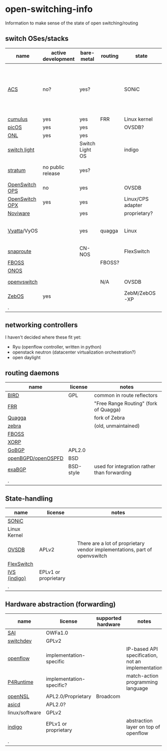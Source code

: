 # open-switching-info

Information to make sense of the state of open switching/routing

## switch OSes/stacks

 name                                                                                           | active development | bare-metal | routing | state         | hardware abstraction | license                    | notes
 -----------------------------------------------------------------------------------------------|--------------------|------------|---------|---------------|----------------------|----------------------------|------
 [ACS](https://azure.microsoft.com/en-us/blog/microsoft-showcases-the-azure-cloud-switch-acs/)  | no?                | yes?       |         | SONiC         | SAI                  |                            | announced in 2015, not sure if this is an actual product or just the predecessor to SONiC?
 [cumulus](https://cumulusnetworks.com/)                                                        | yes                | yes        | FRR     | Linux kernel  | switchd              |                            | 
 [picOS](https://www.pica8.com/)                                                                | yes                | yes        |         | OVSDB?        | openflow             |                            | 
 [ONL](https://opennetlinux.org/)                                                               | yes                | yes        |         |               | openflow             |                            | 
 [switch light](https://www.bigswitch.com/solutions/technology/switch-light)                    |                    |Switch Light OS |     | indigo        | ivs/openflow?        |                            |                    
 [stratum](https://www.opennetworking.org/stratum/)                                             | no public release  | yes?       |         |               | P4Runtime            |                            | not yet available (09/2019)
 [OpenSwitch OPS](https://bm-switch.com/index.php/blog/whitebox_basics_ops/)                    | no                 | yes        |         | OVSDB         | openNSL              |                            | deprecated?
 [OpenSwitch OPX](https://www.openswitch.net/)                                                  | yes                | yes        |         | Linux/CPS adapter | SAI              | APLv2, various?            | 
 [Noviware]()                                                                                   |                    | yes        |         | proprietary?  | P4/openflow          | proprietary?               | 
 [Vyatta]()/VyOS                                                                                |                    | yes        | quagga  | Linux         | Linux (software)     | various open-source        | runs on x86 hardware for software forwarding
 [snaproute](https://www.snaproute.com/)                                                        |                    | CN-NOS     |         | FlexSwitch    | asicd                |                            | 
 [FBOSS]()                                                                                      |                    |            | FBOSS?  |               | SAI (was OpenNSL)    | BSD-style                  | all-in-one?
 [ONOS](https://onosproject.org/)                                                               |                    |            |         |               | openflow/netconf/openconf/...   | APLv2           | [wiki](https://wiki.onosproject.org)
 [openvswitch](https://www.openvswitch.org/)                                                    |                    |            | N/A     | OVSDB         | software?            | APLv2                      | software forwarding
 [ZebOS](https://www.ipinfusion.com/products/zebos/)                                            | yes                |            |         | ZebM/ZebOS-XP | ZebIC                | proprietary                | 
 .                                                                                              |                    |            |         |               |                      |                            | 



## networking controllers

I haven't decided where these fit yet:

 * Ryu (openflow controller, written in python)
 * openstack neutron (datacenter virtualization orchestration?)
 * open daylight


## routing daemons

 name                                             | license                 | notes                              
--------------------------------------------------|-------------------------|------------------------------------
 [BIRD](https://bird.network.cz/)                 | GPL                     | common in route reflectors
 [FRR](https://frrouting.org/)                    |                         | "Free Range Routing" (fork of Quagga)
 [Quagga](http://www.quagga.net/)                 |                         | fork of Zebra
 [zebra]()                                        |                         | (old, unmaintained)
 [FBOSS](https://github.com/facebook/fboss)       |                         | 
 [XORP](http://www.xorp.org/)                     |                         | 
 [GoBGP](https://github.com/osrg/gobgp)           | APL2.0                  | 
 [openBGPD/openOSPFD](http://www.openbgpd.org/)   | BSD                     | 
 [exaBGP](https://github.com/Exa-Networks/exabgp) | BSD-style               | used for integration rather than forwarding
 .                                                |                         | 


## State-handling

 name                                                                     | license                     | notes                              
 -------------------------------------------------------------------------|-----------------------------|------------------------------------
 [SONiC](https://azure.github.io/SONiC/)                                  |                             | 
 Linux Kernel                                                             |                             | 
 [OVSDB]()                                                                | APLv2                       | There are a lot of proprietary vendor implementations, part of openvswitch
 [FlexSwitch]()                                                           |                             | 
 [IVS (indigo)](http://www.projectfloodlight.org/indigo-virtual-switch/)  | EPLv1 or proprietary        | 
 .                                                                        |                             | 


## Hardware abstraction (forwarding)

 name           | license                       | supported hardware | notes                             
 ---------------|-------------------------------|--------------------|-----------------------------------
 [SAI](https://github.com/opencomputeproject/SAI)            | OWFa1.0                       |                    |
 [switchdev](https://www.kernel.org/doc/Documentation/networking/switchdev.txt)      | GPLv2                         |                    |
 [openflow]()       | implementation-specific       |                    | IP-based API specification, not an implementation
 [P4Runtime](https://p4.org/p4-runtime)      | implementation-specific?      |                    | match-action programming language
 [openNSL](https://github.com/Broadcom-Switch/OpenNSL)        | APL2.0/Proprietary            | Broadcom           |
 [asicd](https://github.com/FlexSNR/asicd)          | APL2.0?                       |                    |
 linux/software | GPLv2                         |                    |
 [indigo](http://www.projectfloodlight.org/indigo/)  | EPLv1 or proprietary       |                    | abstraction layer on top of openflow
 .              |                               |                    |

